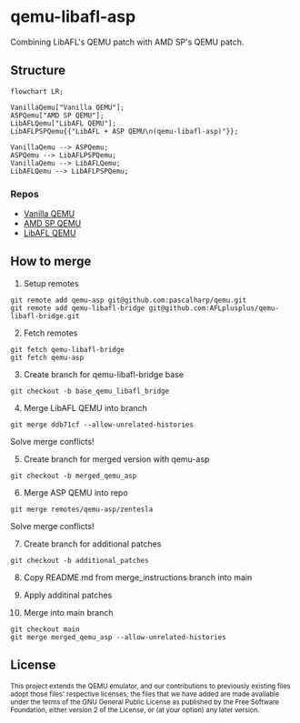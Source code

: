 # qemu-libafl-asp
Combining LibAFL's QEMU patch with AMD SP's QEMU patch.

## Structure
```mermaid
flowchart LR;

VanillaQemu["Vanilla QEMU"];
ASPQemu["AMD SP QEMU"];
LibAFLQemu["LibAFL QEMU"];
LibAFLPSPQemu{{"LibAFL + ASP QEMU\n(qemu-libafl-asp)"}};

VanillaQemu --> ASPQemu;
ASPQemu --> LibAFLPSPQemu;
VanillaQemu --> LibAFLQemu;
LibAFLQemu --> LibAFLPSPQemu;
```
### Repos
- [Vanilla QEMU](https://github.com/qemu/qemu)
- [AMD SP QEMU](https://github.com/pascalharp/qemu)
- [LibAFL QEMU](https://github.com/AFLplusplus/qemu-libafl-bridge)

## How to merge
1. Setup remotes
```
git remote add qemu-asp git@github.com:pascalharp/qemu.git
git remote add qemu-libafl-bridge git@github.com:AFLplusplus/qemu-libafl-bridge.git
```

2. Fetch remotes
```
git fetch qemu-libafl-bridge
git fetch qemu-asp
```

3. Create branch for qemu-libafl-bridge base
```
git checkout -b base_qemu_libafl_bridge
```

4. Merge LibAFL QEMU into branch
```
git merge ddb71cf --allow-unrelated-histories
```
Solve merge conflicts!

5. Create branch for merged version with qemu-asp
```
git checkout -b merged_qemu_asp
```

6. Merge ASP QEMU into repo
```
git merge remotes/qemu-asp/zentesla
```
Solve merge conflicts!

7. Create branch for additional patches
```
git checkout -b additional_patches
```

8. Copy README.md from merge\_instructions branch into main

9. Apply additinal patches

7. Merge into main branch
```
git checkout main
git merge merged_qemu_asp --allow-unrelated-histories
```

## License

<sup>
This project extends the QEMU emulator, and our contributions to previously existing files adopt those files' respective licenses; the files that we have added are made available under the terms of the GNU General Public License as published by the Free Software Foundation, either version 2 of the License, or (at your option) any later version.
</sup>

<br>
